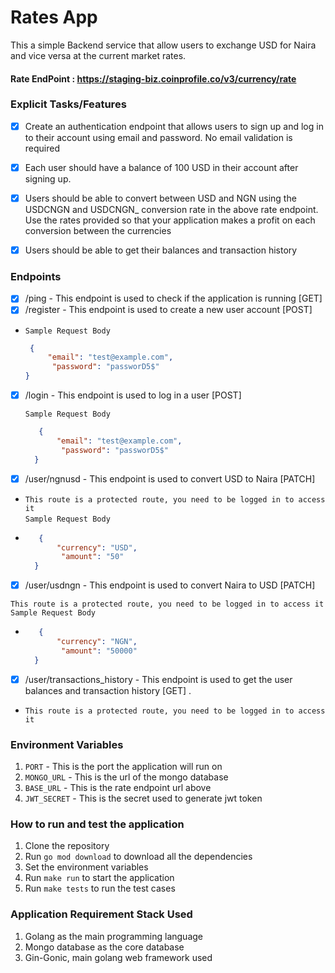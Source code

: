 # Rates App
This a simple Backend service that allow users to exchange USD for Naira and vice versa at the current market rates.

#### Rate EndPoint : https://staging-biz.coinprofile.co/v3/currency/rate

### Explicit Tasks/Features
- [x] Create an authentication endpoint that allows users to sign up and log in to their account using email and password. No email validation is required
- [x] Each user should have a balance of 100 USD in their account after signing up.
- [x] Users should be able to convert between USD and NGN using the USDCNGN and USDCNGN_ conversion rate in the above rate endpoint. Use the rates provided so that your        application makes a profit on each conversion between the currencies
- [x]  Users should be able to get their balances and transaction history


### Endpoints
- [x] /ping - This endpoint is used to check if the application is running [GET]
- [x] /register - This endpoint is used to create a new user account [POST]
- 
  `Sample Request Body`
  ```json
   {
       "email": "test@example.com",
        "password": "passworD5$"
  }
- [x] /login - This endpoint is used to log in a user [POST]

    `Sample Request Body`
  ```json
     {
         "email": "test@example.com",
          "password": "passworD5$"
    }

- [x] /user/ngnusd - This endpoint is used to convert USD to Naira [PATCH]
- 
  `This route is a protected route, you need to be logged in to access it`  
  `Sample Request Body`
- ```json
     {
         "currency": "USD",
          "amount": "50"
    }

- [x] /user/usdngn - This endpoint is used to convert Naira to USD [PATCH]

`This route is a protected route, you need to be logged in to access it`  
`Sample Request Body`
- ```json
     {
         "currency": "NGN",
          "amount": "50000"
    }

- [x] /user/transactions_history - This endpoint is used to get the user balances and transaction history [GET] .
- `This route is a protected route, you need to be logged in to access it`

### Environment Variables
1. `PORT` - This is the port the application will run on
2. `MONGO_URL` - This is the url of the mongo database
3. `BASE_URL` - This is the rate endpoint url above
4. `JWT_SECRET` - This is the secret used to generate jwt token

### How to run and test the application
1. Clone the repository
2. Run `go mod download` to download all the dependencies
3. Set the environment variables
4. Run `make run` to start the application
5. Run `make tests` to run the test cases


### Application Requirement Stack Used
1. Golang as the main programming language
2. Mongo database as the core database
3. Gin-Gonic, main golang web framework used

